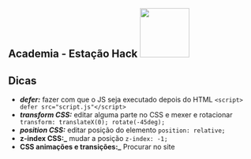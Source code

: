 <nav>
  <h1>Academia - Estação Hack  
    <img src="https://ftp.mastertech.com.br/Nginx-Fancyindex-Theme/Nginx-Fancyindex-Theme-light/estacao-logo.png"  width="100" /></h1>
</nav>

## Dicas

- **_defer:_** fazer com que o JS seja executado depois do HTML `<script> defer src="script.js"</script>` 
- **_transform CSS:_** editar alguma parte no CSS e mexer e rotacionar ` transform: translateX(0); rotate(-45deg);`
- **_position CSS:_** editar posição do elemento `position: relative;`
- **z-index CSS:_** mudar a posição `z-index: -1;`
- **CSS animações e transições:_** Procurar no site
